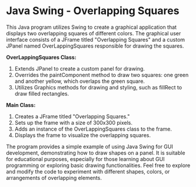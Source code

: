 # Java Swing - Overlapping Squares

This Java program utilizes Swing to create a graphical application that displays two overlapping squares of different colors. The graphical user interface consists of a JFrame titled "Overlapping Squares" and a custom JPanel named OverLappingSquares responsible for drawing the squares.

**OverLappingSquares Class:**

1) Extends JPanel to create a custom panel for drawing.
2) Overrides the paintComponent method to draw two squares: one green and another yellow, which overlaps the green square.
3) Utilizes Graphics methods for drawing and styling, such as fillRect to draw filled rectangles.

**Main Class:**

1) Creates a JFrame titled "Overlapping Squares."
2) Sets up the frame with a size of 300x300 pixels.
3) Adds an instance of the OverLappingSquares class to the frame.
4) Displays the frame to visualize the overlapping squares.

The program provides a simple example of using Java Swing for GUI development, demonstrating how to draw shapes on a panel. It is suitable for educational purposes, especially for those learning about GUI programming or exploring basic drawing functionalities. Feel free to explore and modify the code to experiment with different shapes, colors, or arrangements of overlapping elements.





